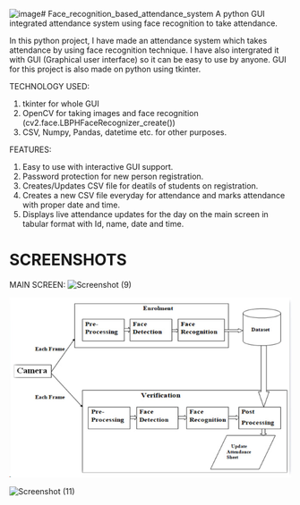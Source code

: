 ![image](https://github.com/ramesh25022001/my-ug-project/assets/61628444/05077193-ffc3-4048-925a-32af35690004)# Face_recognition_based_attendance_system
A python GUI integrated attendance system using face recognition to take attendance.

In this python project, I have made an attendance system which takes attendance by using face recognition technique. I have also intergrated it with GUI (Graphical user interface) so it can be easy to use by anyone. GUI for this project is also made on python using tkinter.

TECHNOLOGY USED:
1) tkinter for whole GUI
2) OpenCV for taking images and face recognition (cv2.face.LBPHFaceRecognizer_create())
3) CSV, Numpy, Pandas, datetime etc. for other purposes.

FEATURES:
1) Easy to use with interactive GUI support.
2) Password protection for new person registration.
3) Creates/Updates CSV file for deatils of students on registration.
4) Creates a new CSV file everyday for attendance and marks attendance with proper date and time.
5) Displays live attendance updates for the day on the main screen in tabular format with Id, name, date and time.

# SCREENSHOTS
MAIN SCREEN:
![Screenshot (9)](vhttps://raw.githubusercontent.com/ramesh25022001/my-ug-project/main/screenshots/photo_2023-11-07_10-46-12.jpg)

![Screenshot (10)](https://raw.githubusercontent.com/ramesh25022001/my-ug-project/main/screenshots/photo_2023-11-07_10-47-29.jpg)

![Screenshot (11)](https://user-images.githubusercontent.com/37211676/58502151-9884c080-81a3-11e9-9a90-fec29940ee5a.png)

